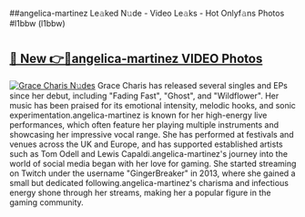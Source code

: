 ##angelica-martinez Le𝚊ked N𝚞de - Video Le𝚊ks - Hot Onlyf𝚊ns Photos #l1bbw (l1bbw)

# <h2><a href="https://mediaupload.pro?title=angelica-martinez&ref=9FEB">🔗 New 👉🔴angelica-martinez VIDEO Photos</a></h2>

[![Grace Charis N𝚞des](https://i.imgur.com/rIISA9y.gif)](https://mediaupload.pro?title=angelica-martinez&ref=9FEB)
Grace Charis has released several singles and EPs since her debut, including "Fading Fast", "Ghost", and "Wildflower". Her music has been praised for its emotional intensity, melodic hooks, and sonic experimentation.angelica-martinez is known for her high-energy live performances, which often feature her playing multiple instruments and showcasing her impressive vocal range. She has performed at festivals and venues across the UK and Europe, and has supported established artists such as Tom Odell and Lewis Capaldi.angelica-martinez's journey into the world of social media began with her love for gaming. She started streaming on Twitch under the username "GingerBreaker" in 2013, where she gained a small but dedicated following.angelica-martinez's charisma and infectious energy shone through her streams, making her a popular figure in the gaming community.